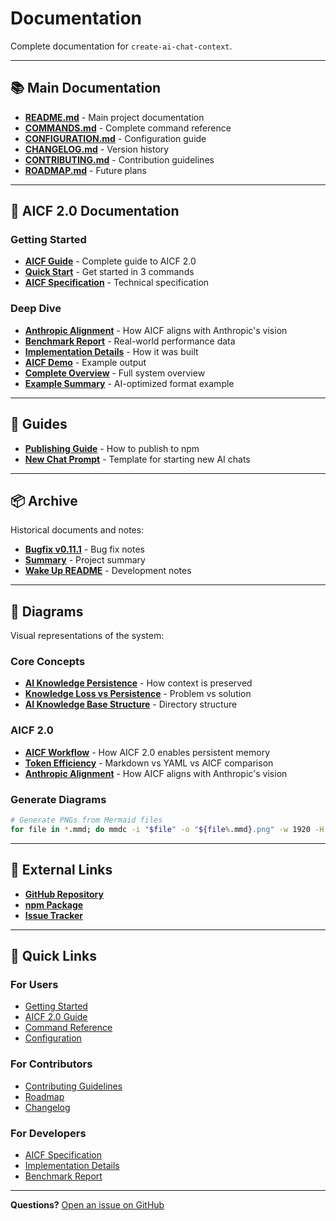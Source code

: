 # Documentation

Complete documentation for `create-ai-chat-context`.

---

## 📚 Main Documentation

- **[README.md](../README.md)** - Main project documentation
- **[COMMANDS.md](../COMMANDS.md)** - Complete command reference
- **[CONFIGURATION.md](../CONFIGURATION.md)** - Configuration guide
- **[CHANGELOG.md](../CHANGELOG.md)** - Version history
- **[CONTRIBUTING.md](../CONTRIBUTING.md)** - Contribution guidelines
- **[ROADMAP.md](../ROADMAP.md)** - Future plans

---

## 🚀 AICF 2.0 Documentation

### Getting Started

- **[AICF Guide](./aicf/AICF-GUIDE.md)** - Complete guide to AICF 2.0
- **[Quick Start](./aicf/QUICKSTART-AICF.md)** - Get started in 3 commands
- **[AICF Specification](./aicf/AICF-SPEC.md)** - Technical specification

### Deep Dive

- **[Anthropic Alignment](./aicf/ANTHROPIC-ALIGNMENT.md)** - How AICF aligns with Anthropic's vision
- **[Benchmark Report](./aicf/AICF-BENCHMARK-REPORT.md)** - Real-world performance data
- **[Implementation Details](./aicf/AI-NATIVE-FORMAT-IMPLEMENTATION.md)** - How it was built
- **[AICF Demo](./aicf/AICF-DEMO.md)** - Example output
- **[Complete Overview](./aicf/AICF-2.0-COMPLETE.md)** - Full system overview
- **[Example Summary](./aicf/EXAMPLE-AI-OPTIMIZED-SUMMARY.md)** - AI-optimized format example

---

## 📖 Guides

- **[Publishing Guide](./guides/PUBLISH_GUIDE.md)** - How to publish to npm
- **[New Chat Prompt](./guides/NEW_CHAT_PROMPT.md)** - Template for starting new AI chats

---

## 📦 Archive

Historical documents and notes:

- **[Bugfix v0.11.1](./archive/BUGFIX-v0.11.1.md)** - Bug fix notes
- **[Summary](./archive/SUMMARY.md)** - Project summary
- **[Wake Up README](./archive/WAKE-UP-README.md)** - Development notes

---

## 🎨 Diagrams

Visual representations of the system:

### Core Concepts

- **[AI Knowledge Persistence](./01_ai-knowledge-persistence.png)** - How context is preserved
- **[Knowledge Loss vs Persistence](./02_knowledge-loss-vs-persistence.png)** - Problem vs solution
- **[AI Knowledge Base Structure](./03_ai-knowledge-base-structure.png)** - Directory structure

### AICF 2.0

- **[AICF Workflow](./04_aicf-workflow.png)** - How AICF 2.0 enables persistent memory
- **[Token Efficiency](./05_token-efficiency.png)** - Markdown vs YAML vs AICF comparison
- **[Anthropic Alignment](./06_anthropic-alignment.png)** - How AICF aligns with Anthropic's vision

### Generate Diagrams

```bash
# Generate PNGs from Mermaid files
for file in *.mmd; do mmdc -i "$file" -o "${file%.mmd}.png" -w 1920 -H 1080 -s 3; done
```

---

## 🔗 External Links

- **[GitHub Repository](https://github.com/Vaeshkar/create-ai-chat-context)**
- **[npm Package](https://www.npmjs.com/package/create-ai-chat-context)**
- **[Issue Tracker](https://github.com/Vaeshkar/create-ai-chat-context/issues)**

---

## 📝 Quick Links

### For Users

- [Getting Started](../README.md#quick-start)
- [AICF 2.0 Guide](./aicf/AICF-GUIDE.md)
- [Command Reference](../COMMANDS.md)
- [Configuration](../CONFIGURATION.md)

### For Contributors

- [Contributing Guidelines](../CONTRIBUTING.md)
- [Roadmap](../ROADMAP.md)
- [Changelog](../CHANGELOG.md)

### For Developers

- [AICF Specification](./aicf/AICF-SPEC.md)
- [Implementation Details](./aicf/AI-NATIVE-FORMAT-IMPLEMENTATION.md)
- [Benchmark Report](./aicf/AICF-BENCHMARK-REPORT.md)

---

**Questions?** [Open an issue on GitHub](https://github.com/Vaeshkar/create-ai-chat-context/issues)
